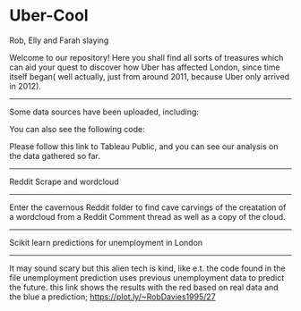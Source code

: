 # Uber-Cool
Rob, Elly and Farah slaying


Welcome to our repository! Here you shall find all sorts of treasures which can aid your quest to discover 
how Uber has affected London, since time itself began( well actually, just from around 2011, because Uber only arrived in 2012).
*********************************************************************************************************************************

Some data sources have been uploaded, including:


You can also see the following code:


Please follow this link to Tableau Public, and you can see our analysis on the data gathered so far.

****************************
Reddit Scrape and wordcloud
****************************

Enter the cavernous Reddit folder to find cave carvings of the creatation of a wordcloud from a Reddit Comment thread as well as a copy of the cloud.

****************************************************
Scikit learn predictions for unemployment in London 
****************************************************

It may sound scary but this alien tech is kind, like e.t.
the code found in the file unemployment prediction uses previous unemployment data to predict the future. 
this link shows the results with the red based on real data and the blue a prediction;
https://plot.ly/~RobDavies1995/27
